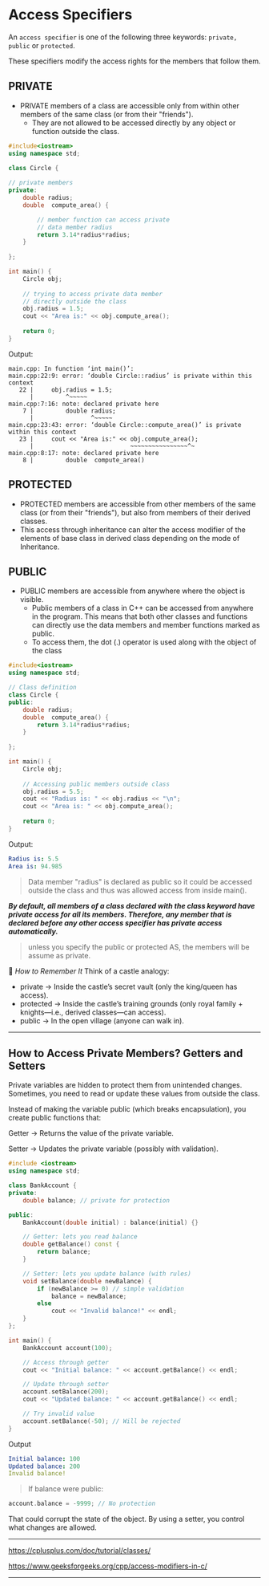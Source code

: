 # Access Specifiers

An `access specifier` is one of the following three keywords: `private, public` or `protected`.  

These specifiers modify the access rights for the members that follow them.

## PRIVATE
- PRIVATE members of a class are accessible only from within other members of the same class (or from their "friends").  
  - They are not allowed to be accessed directly by any object or function outside the class.  
  
```cpp
#include<iostream>
using namespace std;

class Circle {  
    
// private members
private: 
    double radius;
    double  compute_area() {

        // member function can access private 
        // data member radius
        return 3.14*radius*radius;
    }
    
};

int main() {
    Circle obj;
    
    // trying to access private data member
    // directly outside the class
    obj.radius = 1.5;
    cout << "Area is:" << obj.compute_area();
    
    return 0;
}
```

Output:
```
main.cpp: In function ‘int main()’:
main.cpp:22:9: error: ‘double Circle::radius’ is private within this context
   22 |     obj.radius = 1.5;
      |         ^~~~~~
main.cpp:7:16: note: declared private here
    7 |         double radius;
      |                ^~~~~~
main.cpp:23:43: error: ‘double Circle::compute_area()’ is private within this context
   23 |     cout << "Area is:" << obj.compute_area();
      |                           ~~~~~~~~~~~~~~~~^~
main.cpp:8:17: note: declared private here
    8 |         double  compute_area() 
```

## PROTECTED
- PROTECTED members are accessible from other members of the same class (or from their "friends"), but also from members of their derived classes.  
- This access through inheritance can alter the access modifier of the elements of base class in derived class depending on the mode of Inheritance.

## PUBLIC
- PUBLIC members are accessible from anywhere where the object is visible. 
  - Public members of a class in C++ can be accessed from anywhere in the program. This means that both other classes and functions can directly use the data members and member functions marked as public. 
  - To access them, the dot (.) operator is used along with the object of the class

```cpp
#include<iostream>
using namespace std;

// Class definition
class Circle {
public: 
    double radius;
    double  compute_area() {
        return 3.14*radius*radius;
    }
    
};

int main() {
    Circle obj;
    
    // Accessing public members outside class
    obj.radius = 5.5;
    cout << "Radius is: " << obj.radius << "\n";
    cout << "Area is: " << obj.compute_area();
    
    return 0;
}
```

Output:
```yaml
Radius is: 5.5
Area is: 94.985
```

> Data member "radius" is declared as public so it could be accessed outside the class and thus was allowed access from inside main().

***By default, all members of a class declared with the class keyword have private access for all its members. Therefore, any member that is declared before any other access specifier has private access automatically.***

> unless you specify the public or protected AS, the members will be assume as private.

🔑 *How to Remember It*
Think of a castle analogy:
- private → Inside the castle’s secret vault (only the king/queen has access).
- protected → Inside the castle’s training grounds (only royal family + knights—i.e., derived classes—can access).
- public → In the open village (anyone can walk in).

---

## How to Access Private Members? Getters and Setters

Private variables are hidden to protect them from unintended changes.
Sometimes, you need to read or update these values from outside the class.

Instead of making the variable public (which breaks encapsulation), you create public functions that:

Getter → Returns the value of the private variable.

Setter → Updates the private variable (possibly with validation).

```cpp
#include <iostream>
using namespace std;

class BankAccount {
private:
    double balance; // private for protection

public:
    BankAccount(double initial) : balance(initial) {}

    // Getter: lets you read balance
    double getBalance() const {
        return balance;
    }

    // Setter: lets you update balance (with rules)
    void setBalance(double newBalance) {
        if (newBalance >= 0) // simple validation
            balance = newBalance;
        else
            cout << "Invalid balance!" << endl;
    }
};

int main() {
    BankAccount account(100);

    // Access through getter
    cout << "Initial balance: " << account.getBalance() << endl;

    // Update through setter
    account.setBalance(200);
    cout << "Updated balance: " << account.getBalance() << endl;

    // Try invalid value
    account.setBalance(-50); // Will be rejected
}
```

Output
```yaml
Initial balance: 100
Updated balance: 200
Invalid balance!
```

> If balance were public:

```cpp
account.balance = -9999; // No protection
```
That could corrupt the state of the object.
By using a setter, you control what changes are allowed.

---
https://cplusplus.com/doc/tutorial/classes/  

https://www.geeksforgeeks.org/cpp/access-modifiers-in-c/

---

